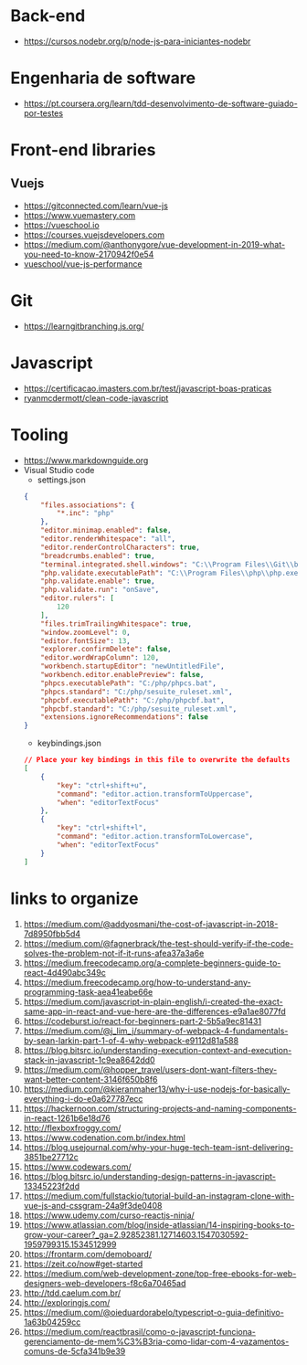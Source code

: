 # Back-end
* https://cursos.nodebr.org/p/node-js-para-iniciantes-nodebr

# Engenharia de software
* https://pt.coursera.org/learn/tdd-desenvolvimento-de-software-guiado-por-testes

# Front-end libraries
## Vuejs
* https://gitconnected.com/learn/vue-js
* https://www.vuemastery.com
* https://vueschool.io
* https://courses.vuejsdevelopers.com
* https://medium.com/@anthonygore/vue-development-in-2019-what-you-need-to-know-2170942f0e54
* [vueschool/vue-js-performance](https://vueschool.io/articles/series/vue-js-performance/)

# Git
* https://learngitbranching.js.org/

# Javascript
* https://certificacao.imasters.com.br/test/javascript-boas-praticas
* [ryanmcdermott/clean-code-javascript](https://github.com/ryanmcdermott/clean-code-javascript#table-of-contents)

# Tooling
* https://www.markdownguide.org
* Visual Studio code
    * settings.json
    ```json
    {
        "files.associations": {
            "*.inc": "php"
        },
        "editor.minimap.enabled": false,
        "editor.renderWhitespace": "all",
        "editor.renderControlCharacters": true,
        "breadcrumbs.enabled": true,
        "terminal.integrated.shell.windows": "C:\\Program Files\\Git\\bin\\bash.exe",
        "php.validate.executablePath": "C:\\Program Files\\php\\php.exe",
        "php.validate.enable": true,
        "php.validate.run": "onSave",
        "editor.rulers": [
            120
        ],
        "files.trimTrailingWhitespace": true,
        "window.zoomLevel": 0,
        "editor.fontSize": 13,
        "explorer.confirmDelete": false,
        "editor.wordWrapColumn": 120,
        "workbench.startupEditor": "newUntitledFile",
        "workbench.editor.enablePreview": false,
        "phpcs.executablePath": "C:/php/phpcs.bat",
        "phpcs.standard": "C:/php/sesuite_ruleset.xml",
        "phpcbf.executablePath": "C:/php/phpcbf.bat",
        "phpcbf.standard": "C:/php/sesuite_ruleset.xml",
        "extensions.ignoreRecommendations": false
    }
    ```
    * keybindings.json
    ```json
    // Place your key bindings in this file to overwrite the defaults
    [
        {
            "key": "ctrl+shift+u",
            "command": "editor.action.transformToUppercase",
            "when": "editorTextFocus"
        },
        {
            "key": "ctrl+shift+l",
            "command": "editor.action.transformToLowercase",
            "when": "editorTextFocus"
        }
    ]
    ```

# links to organize
1. https://medium.com/@addyosmani/the-cost-of-javascript-in-2018-7d8950fbb5d4
1. https://medium.com/@fagnerbrack/the-test-should-verify-if-the-code-solves-the-problem-not-if-it-runs-afea37a3a6e
1. https://medium.freecodecamp.org/a-complete-beginners-guide-to-react-4d490abc349c
1. https://medium.freecodecamp.org/how-to-understand-any-programming-task-aea41eabe66e
1. https://medium.com/javascript-in-plain-english/i-created-the-exact-same-app-in-react-and-vue-here-are-the-differences-e9a1ae8077fd
1. https://codeburst.io/react-for-beginners-part-2-5b5a9ec81431
1. https://medium.com/@j_lim_j/summary-of-webpack-4-fundamentals-by-sean-larkin-part-1-of-4-why-webpack-e9112d81a588
1. https://blog.bitsrc.io/understanding-execution-context-and-execution-stack-in-javascript-1c9ea8642dd0
1. https://medium.com/@hopper_travel/users-dont-want-filters-they-want-better-content-3146f650b8f6
1. https://medium.com/@kieranmaher13/why-i-use-nodejs-for-basically-everything-i-do-e0a627787ecc
1. https://hackernoon.com/structuring-projects-and-naming-components-in-react-1261b6e18d76
1. http://flexboxfroggy.com/
1. https://www.codenation.com.br/index.html
1. https://blog.usejournal.com/why-your-huge-tech-team-isnt-delivering-3851be27712c
1. https://www.codewars.com/
1. https://blog.bitsrc.io/understanding-design-patterns-in-javascript-13345223f2dd
1. https://medium.com/fullstackio/tutorial-build-an-instagram-clone-with-vue-js-and-cssgram-24a9f3de0408
1. https://www.udemy.com/curso-reactjs-ninja/
1. https://www.atlassian.com/blog/inside-atlassian/14-inspiring-books-to-grow-your-career?_ga=2.92852381.12714603.1547030592-1959799315.1534512999
1. https://frontarm.com/demoboard/
1. https://zeit.co/now#get-started
1. https://medium.com/web-development-zone/top-free-ebooks-for-web-designers-web-developers-f8c6a70465ad
1. http://tdd.caelum.com.br/
1. http://exploringjs.com/
1. https://medium.com/@oieduardorabelo/typescript-o-guia-definitivo-1a63b04259cc
1. https://medium.com/reactbrasil/como-o-javascript-funciona-gerenciamento-de-mem%C3%B3ria-como-lidar-com-4-vazamentos-comuns-de-5cfa341b9e39